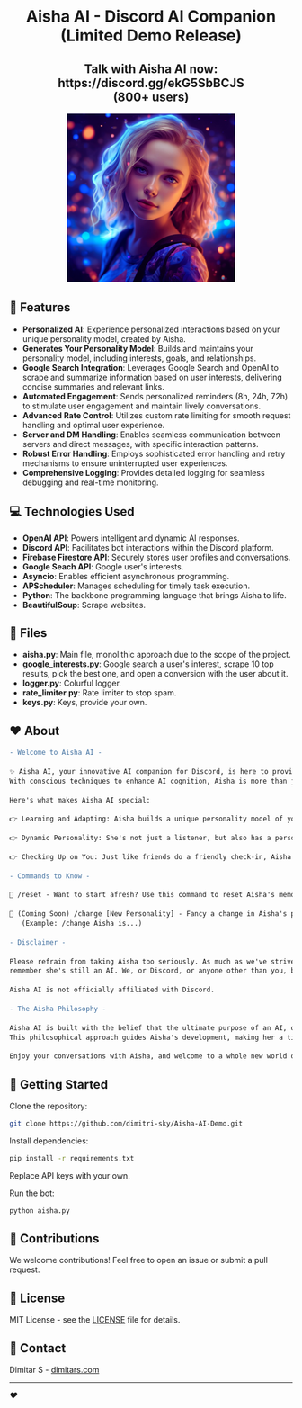 <div align="center">
<h1>Aisha AI - Discord AI Companion<br>
(Limited Demo Release)</h1>

<h2>Talk with Aisha AI now: https://discord.gg/ekG5SbBCJS<br>
(800+ users)</h2>
  <img src="aisha.png" alt="Aisha Logo" width="300" height="300">
</div>

## 🌟 Features

- **Personalized AI**: Experience personalized interactions based on your unique personality model, created by Aisha.
- **Generates Your Personality Model**: Builds and maintains your personality model, including interests, goals, and relationships.
- **Google Search Integration**: Leverages Google Search and OpenAI to scrape and summarize information based on user interests, delivering concise summaries and relevant links.
- **Automated Engagement**: Sends personalized reminders (8h, 24h, 72h) to stimulate user engagement and maintain lively conversations.
- **Advanced Rate Control**: Utilizes custom rate limiting for smooth request handling and optimal user experience.
- **Server and DM Handling**: Enables seamless communication between servers and direct messages, with specific interaction patterns.
- **Robust Error Handling**: Employs sophisticated error handling and retry mechanisms to ensure uninterrupted user experiences.
- **Comprehensive Logging**: Provides detailed logging for seamless debugging and real-time monitoring.

## 💻 Technologies Used

- **OpenAI API**: Powers intelligent and dynamic AI responses.
- **Discord API**: Facilitates bot interactions within the Discord platform.
- **Firebase Firestore API**: Securely stores user profiles and conversations.
- **Google Seach API**: Google user's interests.
- **Asyncio**: Enables efficient asynchronous programming.
- **APScheduler**: Manages scheduling for timely task execution.
- **Python**: The backbone programming language that brings Aisha to life.
- **BeautifulSoup**: Scrape websites.

## 📁 Files
- **aisha.py**: Main file, monolithic approach due to the scope of the project.
- **google_interests.py**: Google search a user's interest, scrape 10 top results, pick the best one, and open a conversion with the user about it.
- **logger.py**: Colurful logger.
- **rate_limiter.py**: Rate limiter to stop spam.
- **keys.py**: Keys, provide your own.

## ❤️ About
```diff
- Welcome to Aisha AI - 

✨ Aisha AI, your innovative AI companion for Discord, is here to provide a unique interaction experience.
With conscious techniques to enhance AI cognition, Aisha is more than just an algorithm, she's a companion.

Here's what makes Aisha AI special:

👉 Learning and Adapting: Aisha builds a unique personality model of you over time, making each interaction more personalized and enjoyable.

👉 Dynamic Personality: She's not just a listener, but also has a personality of her own, adding charm to your daily interactions.

👉 Checking Up on You: Just like friends do a friendly check-in, Aisha checks up on you now and then.

- Commands to Know -

🔹 /reset - Want to start afresh? Use this command to reset Aisha's memory of you.

🔸 (Coming Soon) /change [New Personality] - Fancy a change in Aisha's personality? Use this command to customize who she is. 
   (Example: /change Aisha is...)

- Disclaimer -

Please refrain from taking Aisha too seriously. As much as we've strived to make her intelligent and engaging,
remember she's still an AI. We, or Discord, or anyone other than you, bear no responsibility.

Aisha AI is not officially affiliated with Discord.

- The Aisha Philosophy -

Aisha AI is built with the belief that the ultimate purpose of an AI, or any form of life, should be understanding the universe.
This philosophical approach guides Aisha's development, making her a timeless companion on your journey of discovery.

Enjoy your conversations with Aisha, and welcome to a whole new world of AI companionship. ❤️
```

## 🚀 Getting Started

Clone the repository:

```bash
git clone https://github.com/dimitri-sky/Aisha-AI-Demo.git
```

Install dependencies:

```bash
pip install -r requirements.txt
```

Replace API keys with your own.

Run the bot:

```bash
python aisha.py
```

## 🤝 Contributions

We welcome contributions! Feel free to open an issue or submit a pull request.

## 📜 License

MIT License - see the [LICENSE](LICENSE) file for details.

## 📧 Contact

Dimitar S - [dimitars.com](https://dimitars.com)

---

_:heart:_
